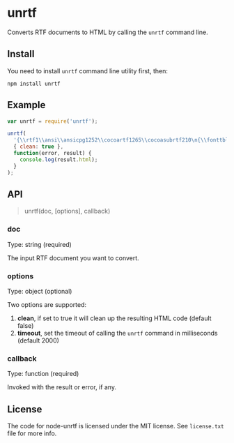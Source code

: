 # unrtf

Converts RTF documents to HTML by calling the `unrtf` command line.


## Install

You need to install `unrtf` command line utility first, then:

```
npm install unrtf
```


## Example

```js
var unrtf = require('unrtf');

unrtf(
  '{\\rtf1\\ansi\\ansicpg1252\\cocoartf1265\\cocoasubrtf210\n{\\fonttbl\\f0\\fswiss\\fcharset0 Helvetica;}\n{\\colortbl;\\red255\\green255\\blue255;}\n\\paperw11900\\paperh16840\\margl1440\\margr1440\\vieww10800\\viewh8400\\viewkind0\n\\pard\\tx566\\tx1133\\tx1700\\tx2267\\tx2834\\tx3401\\tx3968\\tx4535\\tx5102\\tx5669\\tx6236\\tx6803\\pardirnatural\n\n\\f0\\fs24 \\cf0 Hello, World!\\\n\\\nThis is RTF. :-)}',
  { clean: true },
  function(error, result) {
    console.log(result.html);
  }
);
```


## API

> unrtf(doc, [options], callback)

### doc
Type: string (required)

The input RTF document you want to convert.

### options
Type: object (optional)

Two options are supported:

1. **clean**, if set to true it will clean up the resulting HTML code (default false)
2. **timeout**, set the timeout of calling the `unrtf` command in milliseconds (default 2000)

### callback
Type: function (required)

Invoked with the result or error, if any.


## License

The code for node-unrtf is licensed under the MIT license. See `license.txt` file for more info.
